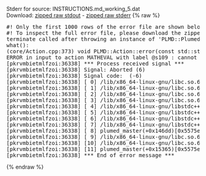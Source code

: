 Stderr for source:  INSTRUCTIONS.md_working_5.dat   
Download: [zipped raw stdout](INSTRUCTIONS.md_working_5.dat.plumed_master.stdout.txt.zip) - [zipped raw stderr](INSTRUCTIONS.md_working_5.dat.plumed_master.stderr.txt.zip) 
{% raw %}
<pre>
#! Only the first 1000 rows of the error file are shown below
#! To inspect the full error file, please download the zipped raw stderr file above
terminate called after throwing an instance of 'PLMD::Plumed::ExceptionError'
what():
(core/Action.cpp:373) void PLMD::Action::error(const std::string&) const
ERROR in input to action MATHEVAL with label @s109 : cannot find action named cv (hint! the actions with value in this ActionSet are: timestep kBT posx posy posz Masses Charges Box driver q6_mat q6_sh q6_denom_ones q6_denom q6_sp q6_rmn-n6 q6_imn-n6 q6_rmn-n5 q6_imn-n5 q6_rmn-n4 q6_imn-n4 q6_rmn-n3 q6_imn-n3 q6_rmn-n2 q6_imn-n2 q6_rmn-n1 q6_imn-n1 q6_rmn-0 q6_imn-0 q6_rmn-p1 q6_imn-p1 q6_rmn-p2 q6_imn-p2 q6_rmn-p3 q6_imn-p3 q6_rmn-p4 q6_imn-p4 q6_rmn-p5 q6_imn-p5 q6_rmn-p6 q6_imn-p6 q6_rms-n6 q6_ims-n6 q6_rms-n5 q6_ims-n5 q6_rms-n4 q6_ims-n4 q6_rms-n3 q6_ims-n3 q6_rms-n2 q6_ims-n2 q6_rms-n1 q6_ims-n1 q6_rms-0 q6_ims-0 q6_rms-p1 q6_ims-p1 q6_rms-p2 q6_ims-p2 q6_rms-p3 q6_ims-p3 q6_rms-p4 q6_ims-p4 q6_rms-p5 q6_ims-p5 q6_rms-p6 q6_ims-p6 q6_vmean2 q6_vmean q6_norm2 q6_norm q6 )
[pkrvmbietmlfzoi:36338] *** Process received signal ***
[pkrvmbietmlfzoi:36338] Signal: Aborted (6)
[pkrvmbietmlfzoi:36338] Signal code:  (-6)
[pkrvmbietmlfzoi:36338] [ 0] /lib/x86_64-linux-gnu/libc.so.6(+0x45330)[0x7fd55a045330]
[pkrvmbietmlfzoi:36338] [ 1] /lib/x86_64-linux-gnu/libc.so.6(pthread_kill+0x11c)[0x7fd55a09eb2c]
[pkrvmbietmlfzoi:36338] [ 2] /lib/x86_64-linux-gnu/libc.so.6(gsignal+0x1e)[0x7fd55a04527e]
[pkrvmbietmlfzoi:36338] [ 3] /lib/x86_64-linux-gnu/libc.so.6(abort+0xdf)[0x7fd55a0288ff]
[pkrvmbietmlfzoi:36338] [ 4] /lib/x86_64-linux-gnu/libstdc++.so.6(+0xa5ff5)[0x7fd55a4a5ff5]
[pkrvmbietmlfzoi:36338] [ 5] /lib/x86_64-linux-gnu/libstdc++.so.6(+0xbb0da)[0x7fd55a4bb0da]
[pkrvmbietmlfzoi:36338] [ 6] /lib/x86_64-linux-gnu/libstdc++.so.6(_ZSt10unexpectedv+0x0)[0x7fd55a4a5a55]
[pkrvmbietmlfzoi:36338] [ 7] /lib/x86_64-linux-gnu/libstdc++.so.6(+0xa5a6f)[0x7fd55a4a5a6f]
[pkrvmbietmlfzoi:36338] [ 8] plumed_master(+0x146dd)[0x5575e1e5e6dd]
[pkrvmbietmlfzoi:36338] [ 9] /lib/x86_64-linux-gnu/libc.so.6(+0x2a1ca)[0x7fd55a02a1ca]
[pkrvmbietmlfzoi:36338] [10] /lib/x86_64-linux-gnu/libc.so.6(__libc_start_main+0x8b)[0x7fd55a02a28b]
[pkrvmbietmlfzoi:36338] [11] plumed_master(+0x15365)[0x5575e1e5f365]
[pkrvmbietmlfzoi:36338] *** End of error message ***
</pre>
{% endraw %}
